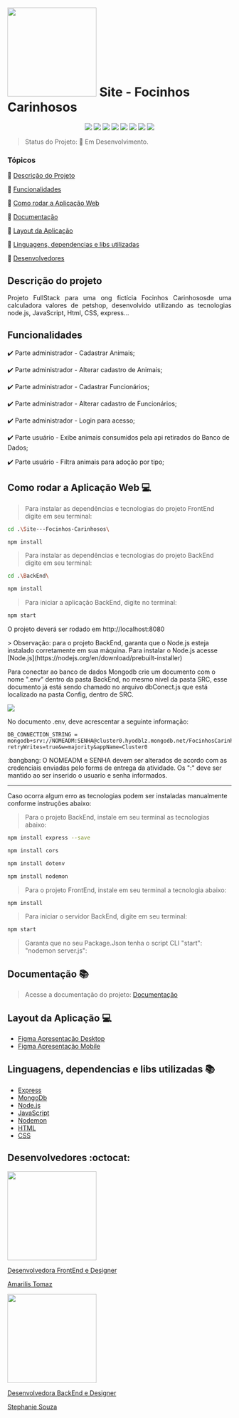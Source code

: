 <h1 aling="center">
<img src="https://github.com/StephanieSouzaC/FocinhosCarinhosos/assets/117867662/afeddaf2-06e5-4d2a-a96a-15d48befb85a" width=200>  Site - Focinhos Carinhosos</h1>

<p align="center">
<!--   <img src="https://img.shields.io/static/v1?label=React&message=framework&color=blue&style=for-the-badge&logo=React"/> -->
  <img src="https://img.shields.io/static/v1?label=Express&message=framework&color=yellow&style=for-the-badge&logo=Express"/>
  <img src="http://img.shields.io/static/v1?label=License&message=MIT&color=red&style=for-the-badge"/>
  <img src="http://img.shields.io/static/v1?label=JavaScript&message=linguage&color=yellow&style=for-the-badge&logo=JavaScript"/>
  <img src="http://img.shields.io/static/v1?label=node.js&message=linguage&color=green&style=for-the-badge&logo=node.js"/>
  <img src="http://img.shields.io/static/v1?label=HTML&message=5&color=red&style=for-the-badge&logo=HTML5"/>
  <img src="http://img.shields.io/static/v1?label=CSS&message=3&color=blue&style=for-the-badge&logo=CSS3"/>
  <img src="http://img.shields.io/static/v1?label=MongoDb&message=DB&color=green&style=for-the-badge&logo=MongoDb"/>
  <img src="http://img.shields.io/static/v1?label=STATUS&message=Desenvolvimento&color=yellow&style=for-the-badge"/>
  
</p>

> Status do Projeto: 🚧 Em Desenvolvimento.

### Tópicos 

:small_blue_diamond: [Descrição do Projeto](#descrição-do-projeto)

:small_blue_diamond: [Funcionalidades](#funcionalidades)

:small_blue_diamond: [Como rodar a Aplicação Web](#como-rodar-a-aplicação-web-computer)

:small_blue_diamond: [Documentação](#documentação-books) 

:small_blue_diamond: [Layout da Aplicação](#layout-da-aplicação-computer)

:small_blue_diamond: [Linguagens, dependencias e libs utilizadas](#linguagens-dependencias-e-libs-utilizadas-books)

:small_blue_diamond: [Desenvolvedores](#desenvolvedores-octocat)

## Descrição do projeto 

<p align="justify">
Projeto FullStack para uma ong fictícia Focinhos Carinhososde uma calculadora valores de petshop, desenvolvido utilizando as tecnologias node.js, JavaScript, Html, CSS, express...
</p>

## Funcionalidades

:heavy_check_mark: Parte administrador - Cadastrar Animais; 

:heavy_check_mark: Parte administrador - Alterar cadastro de Animais;

:heavy_check_mark: Parte administrador - Cadastrar Funcionários; 

:heavy_check_mark: Parte administrador - Alterar cadastro de Funcionários;

:heavy_check_mark: Parte administrador - Login para acesso;

:heavy_check_mark: Parte usuário - Exibe animais consumidos pela api retirados do Banco de Dados;

:heavy_check_mark: Parte usuário - Filtra animais para adoção por tipo;

## Como rodar a Aplicação Web :computer:
> Para instalar as dependências e tecnologias do projeto FrontEnd digite em seu terminal:
```sh
cd .\Site---Focinhos-Carinhosos\
```
```sh
npm install
```

> Para instalar as dependências e tecnologias do projeto BackEnd digite em seu terminal:
```sh
cd .\BackEnd\
```
```sh
npm install
```
> Para iniciar a aplicação BackEnd, digite no terminal:
```sh
npm start
```

<p>O projeto deverá ser rodado em http://localhost:8080</p>
> Observação: para o projeto BackEnd, garanta que o Node.js esteja instalado corretamente em sua máquina. Para instalar o Node.js acesse [Node.js](https://nodejs.org/en/download/prebuilt-installer)

<p> Para conectar ao banco de dados Mongodb crie um documento com o nome ".env" dentro da pasta BackEnd, no mesmo nível da pasta SRC, esse documento já está sendo chamado no arquivo dbConect.js que está localizado na pasta Config, dentro de SRC.</p>
<img src="https://github.com/StephanieSouzaC/FocinhosCarinhosos/assets/117867662/fc944baf-e20f-46f8-9116-269313c1283e">
<p>No documento .env, deve acrescentar a seguinte informação: </p>

```
DB_CONNECTION_STRING = mongodb+srv://NOMEADM:SENHA@cluster0.hyodblz.mongodb.net/FocinhosCarinhosos?retryWrites=true&w=majority&appName=Cluster0
```
<p> :bangbang: O NOMEADM e SENHA devem ser alterados de acordo com as credenciais enviadas pelo forms de entrega da atividade. Os ":" deve ser mantido ao ser inserido o usuario e senha informados.</p>

------
<p>Caso ocorra algum erro as tecnologias podem ser instaladas manualmente conforme instruções abaixo:</p>

> Para o projeto BackEnd, instale em seu terminal as tecnologias abaixo:
```sh
npm install express --save
```
```sh
npm install cors
```
```sh
npm install dotenv
```
```sh
npm install nodemon
```

> Para o projeto FrontEnd, instale em seu terminal a tecnologia abaixo:
```sh
npm install
```
> Para iniciar o servidor BackEnd, digite em seu terminal:
```sh
npm start
```
> Garanta que no seu Package.Json tenha o script CLI "start": "nodemon server.js":

## Documentação :books:
> Acesse a documentação do projeto: [Documentação](https://github.com/user-attachments/files/15829371/Personas.e.caso.de.uso.pdf)

## Layout da Aplicação :computer:
- [Figma Apresentação Desktop](https://www.figma.com/proto/dEolbgGYzJT8vGXr2dHtnq/Apresenta%C3%A7%C3%A3o-FocinhosCarinhosos?node-id=41-318&t=V5rGRmd96C58MFC5-0&scaling=scale-down&content-scaling=fixed&page-id=0%3A1&starting-point-node-id=41%3A318)
- [Figma Apresentação Mobile](https://www.figma.com/proto/dEolbgGYzJT8vGXr2dHtnq/Apresenta%C3%A7%C3%A3o-FocinhosCarinhosos?node-id=41-412&t=V5rGRmd96C58MFC5-0&scaling=scale-down&content-scaling=fixed&page-id=1%3A707&starting-point-node-id=41%3A335&show-proto-sidebar=1)

## Linguagens, dependencias e libs utilizadas :books:

- [Express](https://expressjs.com/pt-br/)
- [MongoDb](https://www.mongodb.com/docs/)
- [Node.js](https://nodejs.org/docs/latest/api/)
- [JavaScript](https://developer.mozilla.org/pt-BR/docs/Web/JavaScript)
- [Nodemon](https://www.npmjs.com/package/nodemon)
- [HTML](https://developer.mozilla.org/pt-BR/docs/Web/HTML)
- [CSS](https://developer.mozilla.org/pt-BR/docs/Web/CSS)

## Desenvolvedores :octocat:

[<img src="https://github.com/AmarilisTomaz.png" width=200><br><p>Desenvolvedora FrontEnd e Designer</p><p>Amarilis Tomaz</p>](https://www.linkedin.com/in/amarilis-vieira-93a56626b/)

[<img src="https://github.com/StephanieSouzaC.png" width=200><br><p>Desenvolvedora BackEnd e Designer</p><p>Stephanie Souza</p>](https://www.linkedin.com/in/stephanie-souza-83a18b239/)
